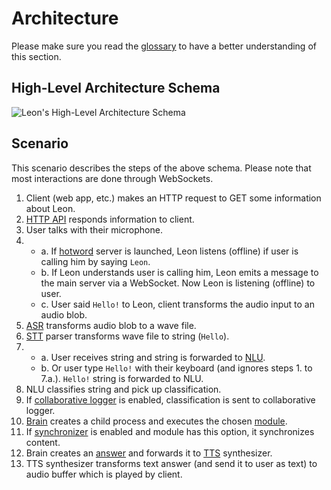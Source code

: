 # Architecture

Please make sure you read the [glossary](/glossary.md) to have a better understanding of this section.

## High-Level Architecture Schema

![Leon's High-Level Architecture Schema](/assets/img/high-level_architecture_schema.svg "Leon's High-Level Architecture Schema")

## Scenario

This scenario describes the steps of the above schema. Please note that most interactions are done through WebSockets.

1. Client (web app, etc.) makes an HTTP request to GET some information about Leon.
2. [HTTP API](/glossary.md#api) responds information to client.
3. User talks with their microphone.
4. <i style="opacity: 0;">.</i>
	- a. If [hotword](/offline.md#hotword) server is launched, Leon listens (offline) if user is calling him by saying `Leon`.
	- b. If Leon understands user is calling him, Leon emits a message to the main server via a WebSocket. Now Leon is listening (offline) to user.
	- c. User said `Hello!` to Leon, client transforms the audio input to an audio blob.
5. [ASR](/glossary.md#asr) transforms audio blob to a wave file.
6. [STT](/glossary.md#stt) parser transforms wave file to string (`Hello`).
7. <i style="opacity: 0;">.</i>
	- a. User receives string and string is forwarded to [NLU](/glossary.md#nlu).
	- b. Or user type `Hello!` with their keyboard (and ignores steps 1. to 7.a.). `Hello!` string is forwarded to NLU.
8. NLU classifies string and pick up classification.
9. If [collaborative logger](/collaborative-logger.md) is enabled, classification is sent to collaborative logger.
10. [Brain](/glossary.md#brain) creates a child process and executes the chosen [module](/glossary.md#modules).
11. If [synchronizer](/glossary.md#synchronizer) is enabled and module has this option, it synchronizes content.
12. Brain creates an [answer](/glossary.md#answers) and forwards it to [TTS](/glossary.md#tts) synthesizer.
13. TTS synthesizer transforms text answer (and send it to user as text) to audio buffer which is played by client.
